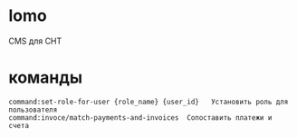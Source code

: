 # lomo
CMS для СНТ


# команды 
```
command:set-role-for-user {role_name} {user_id}   Установить роль для пользователя
command:invoce/match-payments-and-invoices  Сопоставить платежи и счета
```
 
